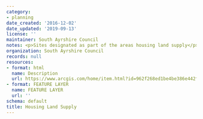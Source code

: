 ```yaml
---
category:
- planning
date_created: '2016-12-02'
date_updated: '2019-09-13'
license: ''
maintainer: South Ayrshire Council
notes: <p>Sites designated as part of the areas housing land supply</p>
organization: South Ayrshire Council
records: null
resources:
- format: html
  name: Description
  url: https://www.arcgis.com/home/item.html?id=962f268ed1be4be386e442fbaa6f0de4
- format: FEATURE LAYER
  name: FEATURE LAYER
  url: ''
schema: default
title: Housing Land Supply
---
```

